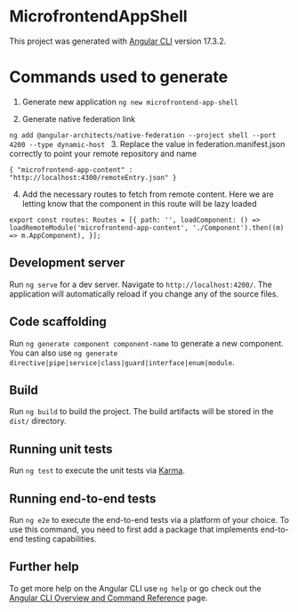 # MicrofrontendAppShell

This project was generated with [Angular CLI](https://github.com/angular/angular-cli) version 17.3.2.

# Commands used to generate

1. Generate new application
`ng new microfrontend-app-shell`

2. Generate native federation link

`ng add @angular-architects/native-federation --project shell --port 4200 --type dynamic-host
`
3. Replace the value in federation.manifest.json correctly to point your remote repository and name

`{
    "microfrontend-app-content" : "http://localhost:4300/remoteEntry.json"
}`

4. Add the necessary routes to fetch from remote content. Here we are letting know that the component in this route will be lazy loaded  

`export const routes: Routes = [{
  path: '', loadComponent: () =>
    loadRemoteModule('microfrontend-app-content', './Component').then((m) => m.AppComponent),
}];`


## Development server

Run `ng serve` for a dev server. Navigate to `http://localhost:4200/`. The application will automatically reload if you change any of the source files.

## Code scaffolding

Run `ng generate component component-name` to generate a new component. You can also use `ng generate directive|pipe|service|class|guard|interface|enum|module`.

## Build

Run `ng build` to build the project. The build artifacts will be stored in the `dist/` directory.

## Running unit tests

Run `ng test` to execute the unit tests via [Karma](https://karma-runner.github.io).

## Running end-to-end tests

Run `ng e2e` to execute the end-to-end tests via a platform of your choice. To use this command, you need to first add a package that implements end-to-end testing capabilities.

## Further help

To get more help on the Angular CLI use `ng help` or go check out the [Angular CLI Overview and Command Reference](https://angular.io/cli) page.
